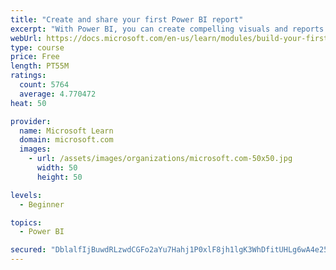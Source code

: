 ```yaml
---
title: "Create and share your first Power BI report"
excerpt: "With Power BI, you can create compelling visuals and reports. In this module, you learn how to use Power BI Desktop to connect to data, build visuals, and create a report that you can share with others in your organization. You then learn how to publish the report to the Power BI service, so that others can see your insights and benefit from your work."
webUrl: https://docs.microsoft.com/en-us/learn/modules/build-your-first-power-bi-report/
type: course
price: Free
length: PT55M
ratings:
  count: 5764
  average: 4.770472
heat: 50

provider:
  name: Microsoft Learn
  domain: microsoft.com
  images:
    - url: /assets/images/organizations/microsoft.com-50x50.jpg
      width: 50
      height: 50

levels:
  - Beginner

topics:
  - Power BI

secured: "DblalfIjBuwdRLzwdCGFo2aYu7Hahj1P0xlF8jh1lgK3WhDfitUHLg6wA4e25E18dD7dmTUD3SZeY22sOwTOtpZgPS4aSoPJOf4kPlpkFRZ2vnop99wyEtOnEHyKn0kbKjF3EJuimjV/jzBKORGKZ71zY0DO09w1Nx/uVq0z1meZGf32xZku/TIjKlXQXu7XSC27QknmHSKyQe0moXn9g7179mTGCU6ecyVKF69HgPV5h2VHVTtcSsV1988EvJ8L2Lm8XU37rF1DExxG5vpsII74lD0yGHKgjpAv4tqLFz51k0N4OXzCydGTHp+mzFNi+o4WPCDCO/lcjstaQ4ieirqz0qqp/jXEQA4hQIIbhbuur6FurEbePYTO2c7MNBksVKweLZyHdsdNpAMZNh+dfbZd0q5uWrjvuK9osmKR/48=;L5VZJkF19MkW4BOjBhQi9A=="
---
```


